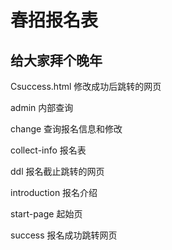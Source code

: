 # 春招报名表
## 给大家拜个晚年

Csuccess.html  修改成功后跳转的网页

admin  内部查询

change  查询报名信息和修改

collect-info  报名表

ddl  报名截止跳转的网页

introduction  报名介绍

start-page  起始页

success  报名成功跳转网页